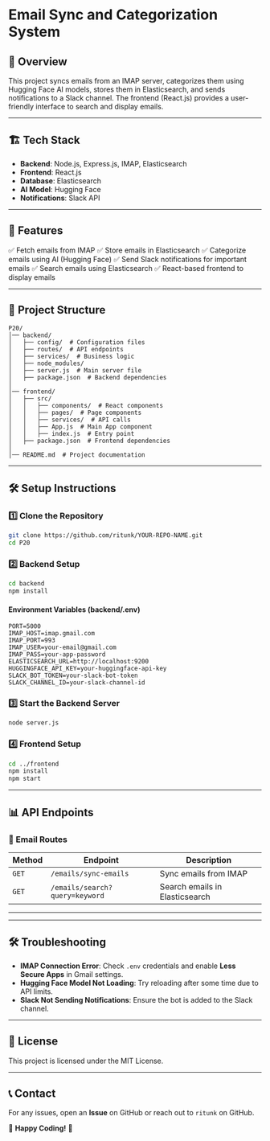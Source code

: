# Email Sync and Categorization System

## 📌 Overview

This project syncs emails from an IMAP server, categorizes them using Hugging Face AI models, stores them in Elasticsearch, and sends notifications to a Slack channel. The frontend (React.js) provides a user-friendly interface to search and display emails.

---

## 🏗️ Tech Stack

- **Backend**: Node.js, Express.js, IMAP, Elasticsearch
- **Frontend**: React.js
- **Database**: Elasticsearch
- **AI Model**: Hugging Face
- **Notifications**: Slack API

---

## 🚀 Features

✅ Fetch emails from IMAP ✅ Store emails in Elasticsearch ✅ Categorize emails using AI (Hugging Face) ✅ Send Slack notifications for important emails ✅ Search emails using Elasticsearch ✅ React-based frontend to display emails

---

## 📂 Project Structure

```
P20/
│── backend/
│   ├── config/  # Configuration files
│   ├── routes/  # API endpoints
│   ├── services/  # Business logic
│   ├── node_modules/
│   ├── server.js  # Main server file
│   ├── package.json  # Backend dependencies
│
│── frontend/
│   ├── src/
│   │   ├── components/  # React components
│   │   ├── pages/  # Page components
│   │   ├── services/  # API calls
│   │   ├── App.js  # Main App component
│   │   ├── index.js  # Entry point
│   ├── package.json  # Frontend dependencies
│
│── README.md  # Project documentation
```

---

## 🛠️ Setup Instructions

### **1️⃣ Clone the Repository**

```sh
git clone https://github.com/ritunk/YOUR-REPO-NAME.git
cd P20
```

### **2️⃣ Backend Setup**

```sh
cd backend
npm install
```

#### **Environment Variables (backend/.env)**

```env
PORT=5000
IMAP_HOST=imap.gmail.com
IMAP_PORT=993
IMAP_USER=your-email@gmail.com
IMAP_PASS=your-app-password
ELASTICSEARCH_URL=http://localhost:9200
HUGGINGFACE_API_KEY=your-huggingface-api-key
SLACK_BOT_TOKEN=your-slack-bot-token
SLACK_CHANNEL_ID=your-slack-channel-id
```

### **3️⃣ Start the Backend Server**

```sh
node server.js
```

### **4️⃣ Frontend Setup**

```sh
cd ../frontend
npm install
npm start
```

---

## 📊 API Endpoints

### **📌 Email Routes**

| Method | Endpoint                       | Description                    |
| ------ | ------------------------------ | ------------------------------ |
| `GET`  | `/emails/sync-emails`          | Sync emails from IMAP          |
| `GET`  | `/emails/search?query=keyword` | Search emails in Elasticsearch |

---

---

## 🛠️ Troubleshooting

- **IMAP Connection Error**: Check `.env` credentials and enable **Less Secure Apps** in Gmail settings.
- **Hugging Face Model Not Loading**: Try reloading after some time due to API limits.
- **Slack Not Sending Notifications**: Ensure the bot is added to the Slack channel.

---

## 📜 License

This project is licensed under the MIT License.

---

## 📞 Contact

For any issues, open an **Issue** on GitHub or reach out to `ritunk` on GitHub.

🚀 **Happy Coding!** 🎉
